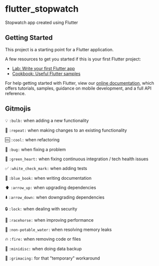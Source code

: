 # flutter_stopwatch

Stopwatch app created using Flutter

## Getting Started

This project is a starting point for a Flutter application.

A few resources to get you started if this is your first Flutter project:

- [Lab: Write your first Flutter app](https://flutter.dev/docs/get-started/codelab)
- [Cookbook: Useful Flutter samples](https://flutter.dev/docs/cookbook)

For help getting started with Flutter, view our 
[online documentation](https://flutter.dev/docs), which offers tutorials, 
samples, guidance on mobile development, and a full API reference.

## Gitmojis
:bulb: `:bulb:` when adding a new functionality

:repeat: `:repeat:` when making changes to an existing functionality

:cool: `:cool:` when refactoring

:bug: `:bug:` when fixing a problem

:green_heart: `:green_heart:` when fixing continuous integration / tech health issues

:white_check_mark: `:white_check_mark:` when adding tests

:blue_book: `:blue_book:` when writing documentation

:arrow_up: `:arrow_up:` when upgrading dependencies

:arrow_down: `:arrow_down:` when downgrading dependencies

:lock: `:lock:` when dealing with security

:racehorse: `:racehorse:` when improving performance

:non-potable_water: `:non-potable_water:` when resolving memory leaks

:fire: `:fire:` when removing code or files

:minidisc: `:minidisc:` when doing data backup

:grimacing: `:grimacing:` for that "temporary" workaround